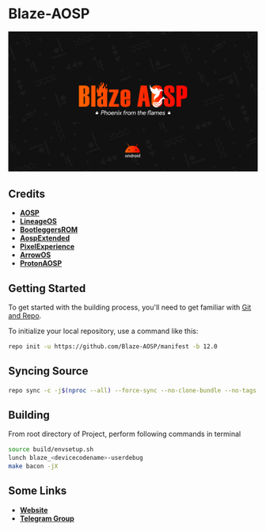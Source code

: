 # Blaze-AOSP #

<img src="https://raw.githubusercontent.com/Blaze-AOSP/manifest/10.0/blaze_logo.png"> 

## Credits ##

 * [**AOSP**](https://android.googlesource.com)
 * [**LineageOS**](https://github.com/LineageOS)
 * [**BootleggersROM**](https://github.com/BootleggersROM)
 * [**AospExtended**](https://github.com/AospExtended)
 * [**PixelExperience**](https://github.com/PixelExperience)
 * [**ArrowOS**](https://github.com/ArrowOS)
 * [**ProtonAOSP**](https://github.com/ProtonAOSP)


## Getting Started ##

To get started with the building process, you'll need to get familiar with [Git and Repo](http://source.android.com/source/using-repo.html).

To initialize your local repository, use a command like this:

```bash
repo init -u https://github.com/Blaze-AOSP/manifest -b 12.0
```
## Syncing Source ##

```bash
repo sync -c -j$(nproc --all) --force-sync --no-clone-bundle --no-tags
```

## Building ##

From root directory of Project, perform following commands in terminal


```bash
source build/envsetup.sh
lunch blaze_<devicecodename>-userdebug
make bacon -jX
```

## Some Links ##

* [**Website**](https://blaze-aosp.github.io/)
* [**Telegram Group**](https://t.me/BlazeAOSP)
